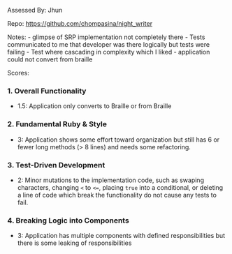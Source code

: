 Assessed By: Jhun

Repo: 
https://github.com/chompasina/night_writer

Notes: - glimpse of SRP implementation not completely there 
       - Tests communicated to me that developer was there logically but tests were failing 
       - Test where cascading in complexity which I liked
       - application could not convert from braille 

Scores:

### 1. Overall Functionality

* 1.5: Application only converts to Braille or from Braille

### 2. Fundamental Ruby & Style

* 3:  Application shows some effort toward organization but still has 6 or fewer long methods (> 8 lines) and needs some refactoring.

### 3. Test-Driven Development

* 2: Minor mutations to the implementation code, such as swaping characters, changing `<` to `<=`, placing `true` into a conditional, or deleting a line of code which break the functionality do not cause any tests to fail.

### 4. Breaking Logic into Components

* 3: Application has multiple components with defined responsibilities but there is some leaking of responsibilities


